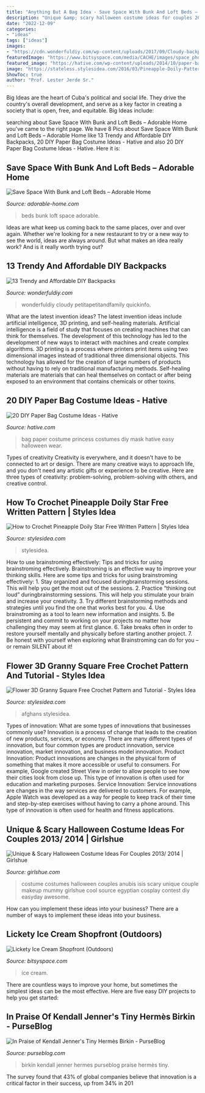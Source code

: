 ```yaml
---
title: "Anything But A Bag Idea - Save Space With Bunk And Loft Beds – Adorable Home"
description: "Unique &amp; scary halloween costume ideas for couples 2013/ 2014"
date: "2022-12-09"
categories:
- "ideas"
tags: ["ideas"]
images:
- "https://cdn.wonderfuldiy.com/wp-content/uploads/2017/09/Cloudy-backpack-.jpeg"
featuredImage: "https://www.bitsyspace.com/media/CACHE/images/space_photos/104/40544c30360759b3696c29f932130346/04e7ce6c85cf814d7738825e713d16de.jpg"
featured_image: "https://hative.com/wp-content/uploads/2014/10/paper-bag-costume-ideas/19-paper-bag-princess.jpg"
image: "https://stateless.stylesidea.com/2016/03/Pineapple-Doily-Pattern-yourcrochet.jpg"
ShowToc: true
author: "Prof. Lester Jerde Sr."
---
```



Big Ideas are the heart of Cuba's political and social life. They drive the country's overall development, and serve as a key factor in creating a society that is open, free, and equitable. Big Ideas include:

	

		
searching about Save Space With Bunk and Loft Beds – Adorable Home you've came to the right page. We have 8 Pics about Save Space With Bunk and Loft Beds – Adorable Home like 13 Trendy and Affordable DIY Backpacks, 20 DIY Paper Bag Costume Ideas - Hative and also 20 DIY Paper Bag Costume Ideas - Hative. Here it is:
		
    
## Save Space With Bunk And Loft Beds – Adorable Home

<img loading=lazy src="https://adorable-home.com/wp-content/gallery/save-space-with-bunk-loft-beds/bunk-loft-beds-2.jpg" onerror="this.onerror=null;this.src='https://tse2.mm.bing.net/th?id=OIP.JurRadjHzo1JG-tDuZ96sgHaFO&amp;pid=15.1';" alt="Save Space With Bunk and Loft Beds – Adorable Home">

_Source: adorable-home.com_

>beds bunk loft space adorable. 

	

Ideas are what keep us coming back to the same places, over and over again. Whether we're looking for a new restaurant to try or a new way to see the world, ideas are always around. But what makes an idea really work? And is it really worth trying out?

    
## 13 Trendy And Affordable DIY Backpacks

<img loading=lazy src="https://cdn.wonderfuldiy.com/wp-content/uploads/2017/09/Cloudy-backpack-.jpeg" onerror="this.onerror=null;this.src='https://tse3.mm.bing.net/th?id=OIP.htrNo4OmqG9ziqYU3sb4pgHaLI&amp;pid=15.1';" alt="13 Trendy and Affordable DIY Backpacks">

_Source: wonderfuldiy.com_

>wonderfuldiy cloudy petitapetitandfamily quickinfo. 

	

What are the latest invention ideas?
The latest invention ideas include artificial intelligence, 3D printing, and self-healing materials. Artificial intelligence is a field of study that focuses on creating machines that can think for themselves. The development of this technology has led to the development of new ways to interact with machines and create complex algorithms. 3D printing is a process where printers print items using two dimensional images instead of traditional three dimensional objects. This technology has allowed for the creation of large numbers of products without having to rely on traditional manufacturing methods. Self-healing materials are materials that can heal themselves on contact or after being exposed to an environment that contains chemicals or other toxins.

    
## 20 DIY Paper Bag Costume Ideas - Hative

<img loading=lazy src="https://hative.com/wp-content/uploads/2014/10/paper-bag-costume-ideas/19-paper-bag-princess.jpg" onerror="this.onerror=null;this.src='https://tse1.mm.bing.net/th?id=OIP.TOSh5LS-WSq5fPjx4NZtuAHaJ4&amp;pid=15.1';" alt="20 DIY Paper Bag Costume Ideas - Hative">

_Source: hative.com_

>bag paper costume princess costumes diy mask hative easy halloween wear. 

	

Types of creativity
Creativity is everywhere, and it doesn't have to be connected to art or design. There are many creative ways to approach life, and you don't need any artistic gifts or experience to be creative. Here are three types of creativity: problem-solving, problem-solving with others, and creative control.

    
## How To Crochet Pineapple Doily Star Free Written Pattern | Styles Idea

<img loading=lazy src="https://stateless.stylesidea.com/2016/03/Pineapple-Doily-Pattern-yourcrochet.jpg" onerror="this.onerror=null;this.src='https://tse3.mm.bing.net/th?id=OIP.SZZKNjzF1lfLBFYoCM9v3wHaDt&amp;pid=15.1';" alt="How to Crochet Pineapple Doily Star Free Written Pattern | Styles Idea">

_Source: stylesidea.com_

>stylesidea. 

	

How to use brainstroming effectively: Tips and tricks for using brainstroming effectively.
Brainstroming is an effective way to improve your thinking skills. Here are some tips and tricks for using brainstroming effectively: 1. Stay organized and focused duringbrainstorming sessions. This will help you get the most out of the sessions. 2. Practice “thinking out loud” duringbrainstorming sessions. This will help you stimulate your brain and increase your creativity. 3. Try different brainstorming methods and strategies until you find the one that works best for you. 4. Use brainstroming as a tool to learn new information and insights. 5. Be persistent and commit to working on your projects no matter how challenging they may seem at first glance. 6. Take breaks often in order to restore yourself mentally and physically before starting another project. 7. Be honest with yourself when exploring what Brainstroming can do for you – or remain SILENT about it!

    
## Flower 3D Granny Square Free Crochet Pattern And Tutorial - Styles Idea

<img loading=lazy src="https://stateless.stylesidea.com/2018/02/flower-3d-crochet-granny-square.jpg" onerror="this.onerror=null;this.src='https://tse2.mm.bing.net/th?id=OIP.9rHFTVVxqBzPI8E6rjEJ7QHaEK&amp;pid=15.1';" alt="Flower 3D Granny Square Free Crochet Pattern and Tutorial - Styles Idea">

_Source: stylesidea.com_

>afghans stylesidea. 

	

Types of innovation: What are some types of innovations that businesses commonly use?
Innovation is a process of change that leads to the creation of new products, services, or economy. There are many different types of innovation, but four common types are product innovation, service innovation, market innovation, and business model innovation. 
Product Innovation: Product innovations are changes in the physical form of something that makes it more accessible or useful to consumers. For example, Google created Street View in order to allow people to see how their cities look from close up. This type of innovation is often used for education and marketing purposes. Service Innovation: Service innovations are changes in the way services are delivered to customers. For example, Apple Watch was developed as a way for people to keep track of their time and step-by-step exercises without having to carry a phone around. This type of innovation is often used for health and fitness applications.

    
## Unique &amp; Scary Halloween Costume Ideas For Couples 2013/ 2014 | Girlshue

<img loading=lazy src="http://www.girlshue.com/wp-content/uploads/2016/07/unnamed-file-2453.jpg" onerror="this.onerror=null;this.src='https://tse2.mm.bing.net/th?id=OIP.KECqiU10vnKM3jbK6leNnAAAAA&amp;pid=15.1';" alt="Unique &amp; Scary Halloween Costume Ideas For Couples 2013/ 2014 | Girlshue">

_Source: girlshue.com_

>costume costumes halloween couples anubis isis scary unique couple makeup mummy girlshue cool source egyptian cosplay contest diy easyday awesome. 

	

How can you implement these ideas into your business?
There are a number of ways to implement these ideas into your business.

    
## Lickety Ice Cream Shopfront (Outdoors)

<img loading=lazy src="https://www.bitsyspace.com/media/CACHE/images/space_photos/104/40544c30360759b3696c29f932130346/04e7ce6c85cf814d7738825e713d16de.jpg" onerror="this.onerror=null;this.src='https://tse4.mm.bing.net/th?id=OIP.Ni8TJq_1slGzatTTdtNroQHaFj&amp;pid=15.1';" alt="Lickety Ice Cream Shopfront (Outdoors)">

_Source: bitsyspace.com_

>ice cream. 

	

There are countless ways to improve your home, but sometimes the simplest ideas can be the most effective. Here are five easy DIY projects to help you get started: 

    
## In Praise Of Kendall Jenner&#039;s Tiny Hermès Birkin - PurseBlog

<img loading=lazy src="http://www.purseblog.com/images/2015/12/Kendall-Jenner-Hermes-Birkin-1.jpg" onerror="this.onerror=null;this.src='https://tse4.mm.bing.net/th?id=OIP.8YE2dmlQVI4lA8N5BNzk1wHaKB&amp;pid=15.1';" alt="In Praise of Kendall Jenner&#039;s Tiny Hermès Birkin - PurseBlog">

_Source: purseblog.com_

>birkin kendall jenner hermes purseblog praise hermès tiny. 

	

The survey found that 43% of global companies believe that innovation is a critical factor in their success, up from 34% in 201
